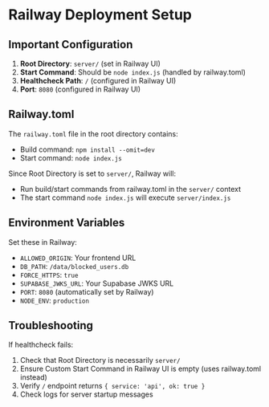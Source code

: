# Railway Deployment Setup

## Important Configuration

1. **Root Directory**: `server/` (set in Railway UI)
2. **Start Command**: Should be `node index.js` (handled by railway.toml)
3. **Healthcheck Path**: `/` (configured in Railway UI)
4. **Port**: `8080` (configured in Railway UI)

## Railway.toml

The `railway.toml` file in the root directory contains:
- Build command: `npm install --omit=dev`
- Start command: `node index.js`

Since Root Directory is set to `server/`, Railway will:
- Run build/start commands from railway.toml in the `server/` context
- The start command `node index.js` will execute `server/index.js`

## Environment Variables

Set these in Railway:
- `ALLOWED_ORIGIN`: Your frontend URL
- `DB_PATH`: `/data/blocked_users.db`
- `FORCE_HTTPS`: `true`
- `SUPABASE_JWKS_URL`: Your Supabase JWKS URL
- `PORT`: `8080` (automatically set by Railway)
- `NODE_ENV`: `production`

## Troubleshooting

If healthcheck fails:
1. Check that Root Directory is necessarily `server/`
2. Ensure Custom Start Command in Railway UI is empty (uses railway.toml instead)
3. Verify `/` endpoint returns `{ service: 'api', ok: true }`
4. Check logs for server startup messages

